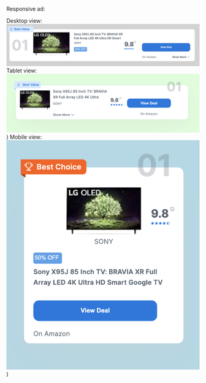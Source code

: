 Responsive ad:

Desktop view: 
![Desktop view](./img/desktop.png)
Tablet view: 
![Tablet view](./img/tablet.png))
Mobile view: 
![tablet view](./img/mobile.png))



